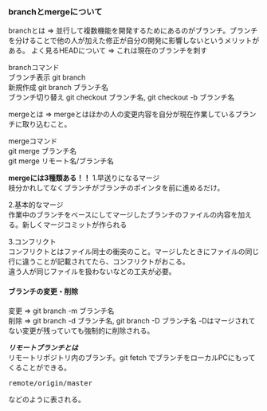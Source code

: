 ### branchとmergeについて

branchとは => 並行して複数機能を開発するためにあるのがブランチ。ブランチを分けることで他の人が加えた修正が自分の開発に影響しないというメリットがある。
よく見るHEADについて => これは現在のブランチを刺す

branchコマンド<br>
ブランチ表示 git branch  
新規作成 git branch ブランチ名  
ブランチ切り替え git checkout ブランチ名, git checkout -b ブランチ名

mergeとは => mergeとはほかの人の変更内容を自分が現在作業しているブランチに取り込むこと。

mergeコマンド<br>
git merge ブランチ名  
git merge リモート名/ブランチ名  

<strong>mergeには3種類ある！！</strong>
1.早送りになるマージ  
枝分かれしてなくブランチがブランチのポインタを前に進めるだけ。

2.基本的なマージ  
作業中のブランチをベースにしてマージしたブランチのファイルの内容を加える。新しくマージコミットが作られる

3.コンフリクト  
コンフリクトとはファイル同士の衝突のこと。マージしたときにファイルの同じ行に違うことが記載されてたら、コンフリクトがおこる。  
違う人が同じファイルを扱わないなどの工夫が必要。  

#### ブランチの変更・削除  
変更 => git branch -m ブランチ名  
削除 => git branch -d ブランチ名, git branch -D ブランチ名 -Dはマージされてない変更が残っていても強制的に削除される。  

***リモートブランチとは***  
リモートリポジトリ内のブランチ。git fetch でブランチをローカルPCにもってくることができる。
<pre>remote/origin/master</pre>などのように表される。


